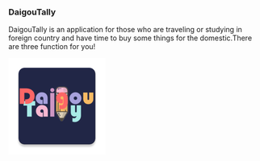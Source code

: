 ### DaigouTally
 DaigouTally is an application for those who are traveling or studying in foreign country and have time to buy some things for the domestic.There are three function for you!  

[![](/app/src/main/res/mipmap-xxxhdpi/ic_launcher.png "Click here to see demo!")][demo]


[demo]:https://github.com/SWerllen/DaigouTally/blob/master/DaigouTally_Video_Demo.mp4 "demo"
